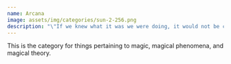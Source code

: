 ```yaml
---
name: Arcana
image: assets/img/categories/sun-2-256.png
description: "\"If we knew what it was we were doing, it would not be called research, would it?\""
---
```


This is the category for things pertaining to magic, magical phenomena, and magical theory.